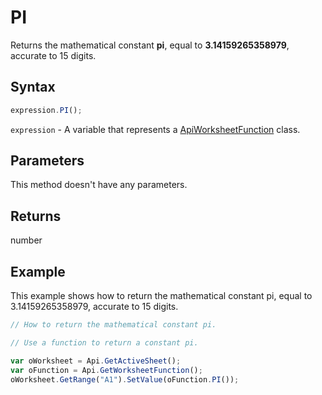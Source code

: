 # PI

Returns the mathematical constant **pi**, equal to **3.14159265358979**, accurate to 15 digits.

## Syntax

```javascript
expression.PI();
```

`expression` - A variable that represents a [ApiWorksheetFunction](../ApiWorksheetFunction.md) class.

## Parameters

This method doesn't have any parameters.

## Returns

number

## Example

This example shows how to return the mathematical constant pi, equal to 3.14159265358979, accurate to 15 digits.

```javascript editor-xlsx
// How to return the mathematical constant pi.

// Use a function to return a constant pi.

var oWorksheet = Api.GetActiveSheet();
var oFunction = Api.GetWorksheetFunction();
oWorksheet.GetRange("A1").SetValue(oFunction.PI());
```
